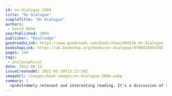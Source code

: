```yaml
---
id: on-dialogue-2004
title: "On Dialogue"
simpleTitle: "On Dialogue"
authors: 
 - David Bohm
yearPublished: 2004
publisher: "Routledge"
goodreadsLink: https://www.goodreads.com/book/show/204526.On_Dialogue
bookshopLink: https://uk.bookshop.org/books/on-dialogue/9780415854702
pages: 144
tags: 
 - philosophical
date: 2022-06-12
issueCreatedAt: 2022-05-30T15:23:50Z
imageUrl: /images/book-images/on-dialogue-2004.webp
summary: | 
  <p>Extremely relevant and interesting reading. It's a discussion of the very present problem of polarisation; i.e. how we can easily paint ourselves into corners from which we can't escape, or deem certain people irredeemable, and just generally avoid difficult conversations. I like Bohm a lot because of his connection to quantum physics, and Buddhism; so I'm very partial to this kind of topic. But this is a really great book, full of nice bits of insight; and it's short! I read it slowly, just to try and absorb as much as I could. Highly recommended!</p>
---
```


